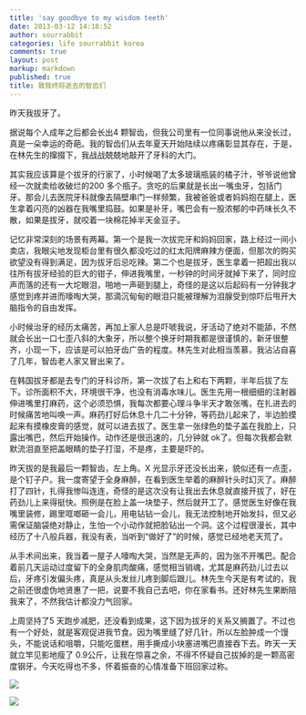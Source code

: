 ```yaml
---
title: 'say goodbye to my wisdom teeth'
date: 2013-03-12 14:18:52
author: sourrabbit
categories: life sourrabbit korea
comments: true
layout: post
markup: markdown
published: true
title: 致我终将逝去的智齿们
---
```

昨天我拔牙了。

据说每个人成年之后都会长出4
颗智齿，但我公司里有一位同事说他从来没长过，真是一朵幸运的奇葩。我的智齿们从去年夏天开始陆续以疼痛彰显其存在，于是，在林先生的撺掇下，我战战兢兢地敲开了牙科的大门。

其实我应该算是个拔牙的行家了，小时候喝了太多玻璃瓶装的橘子汁，爷爷说他曾经一次就卖给收破烂的200
多个瓶子。贪吃的后果就是长出一嘴虫牙，包括门牙。那会儿去医院牙科就像去隔壁串门一样频繁，我被爸爸或者妈妈抱在腿上，医生拿着闪亮的凶器在我嘴里捣鼓。如果是补牙，嘴巴会有一股浓郁的中药味长久不散，如果是拔牙，就咬着一块棉花掉半天金豆子。
<!--more-->

记忆非常深刻的场景有两幕。第一个是我一次拔完牙和妈妈回家，路上经过一间小卖店，我眼尖地发现柜台里有很久都没吃过的红太阳牌麻辣方便面，但那次的购买欲望没有得到满足，因为拔牙后忌吃辣。第二个也是拔牙，医生拿着一把超出我以往所有拔牙经验的巨大的钳子，伸进我嘴里，一秒钟的时间牙就掉下来了，同时应声而落的还有一大坨眼泪，啪地一声砸到腿上，奇怪的是这以后起码有一分钟我才感觉到疼并进而嚎啕大哭，那滴沉甸甸的眼泪只能被理解为泪腺受到惊吓后甩开大脑指令的自由发挥。

小时候治牙的经历太痛苦，再加上家人总是吓唬我说，牙活动了绝对不能舔，不然就会长出一口七歪八斜的大象牙，所以整个换牙时期我都是很谨慎的，新牙很整齐，小现一下，应该是可以拍牙齿广告的程度。林先生对此相当羡慕，我沾沾自喜了几年，智齿老人家又冒出来了。

在韩国拔牙都是去专门的牙科诊所，第一次拔了右上和右下两颗，半年后拔了左下。诊所面积不大，环境很干净，也没有消毒水味儿。医生先用一根细细的注射器伸进嘴里打麻药，这个必须恐惧，我每次都要心理斗争半天才敢张嘴，在扎进去的时候痛苦地叫唤一声。麻药打好后休息十几二十分钟，等药劲儿起来了，半边脸摸起来有摸橡皮膏的感觉，就可以进去拔了。医生拿一张绿色的垫子盖在我脸上，只露出嘴巴，然后开始操作。动作还是很迅速的，几分钟就
ok了。但每次我都会默默流泪直至把盖眼睛的垫子打湿，不是疼，主要是吓的。

昨天拔的是我最后一颗智齿，左上角。X
光显示牙还没长出来，貌似还有一点歪，是个钉子户。我一度寄望于全身麻醉，在看到医生举着的麻醉针头时幻灭了。麻醉打了四针，扎得我惨叫连连，奇怪的是这次没有让我出去休息就直接开拔了，好在药劲儿上来得挺快。照例是在脸上盖一块垫子，然后就开工了。感觉医生好像在我嘴里装修，踢里哐啷砸一会儿，用电钻钻一会儿，我无法控制地开始发抖，但又必需保证脑袋绝对静止，生怕一个小动作就把脸钻出一个洞。这个过程很漫长，其中经历了十八般兵器，我没有表，当听到“做好了”的时候，感觉已经地老天荒了。

从手术间出来，我当着一屋子人嚎啕大哭，当然是无声的，因为张不开嘴巴。配合着前几天运动过度留下的全身肌肉酸痛，感觉相当销魂，尤其是麻药劲儿过去以后，牙疼引发偏头疼，真是从头发丝儿疼到脚后跟儿。林先生今天是有考试的，我之前还很虚伪地贤惠了一把，说要不我自己去吧，你在家看书。还好林先生果断陪我来了，不然我估计都没力气回家。

上周坚持了5
天跑步减肥，还没看到成果，这下因为拔牙的关系又搁置了。不过也有一个好处，就是客观促进我节食。因为嘴里缝了好几针，所以左脸肿成一个馒头，不能说话和咀嚼，只能吃蛋糕，用手撕成小块塞进嘴巴直接吞下去。昨天一天就立竿见影地瘦了
0.9公斤，让我在惊喜之余，不得不怀疑自己拔掉的是一颗高密度钢牙。今天吃得也不多，怀着振奋的心情准备下班回家过称。

![](http://farm9.staticflickr.com/8093/8551861002_dfec40310f_z.jpg)

![](http://farm9.staticflickr.com/8375/8551861654_b3de2b5497_z.jpg)
